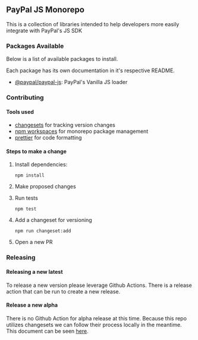 ## PayPal JS Monorepo

This is a collection of libraries intended to help developers more easily integrate with PayPal's JS SDK

### Packages Available

Below is a list of available packages to install.

Each package has its own documentation in it's respective README.

- [@paypal/paypal-js](./packages/paypal-js/README.md): PayPal's Vanilla JS loader

### Contributing

#### Tools used

- [changesets](https://github.com/changesets/changesets) for tracking version changes
- [npm workspaces](https://docs.npmjs.com/cli/v7/using-npm/workspaces/) for monorepo package management
- [prettier](https://prettier.io) for code formatting

#### Steps to make a change

1. Install dependencies:

   ```
   npm install
   ```

2. Make proposed changes
3. Run tests

   ```
   npm test
   ```

4. Add a changeset for versioning

   ```
   npm run changeset:add
   ```

5. Open a new PR

### Releasing

#### Releasing a new latest

To release a new version please leverage Github Actions. There is a release action that can be run to create a new release.

#### Release a new alpha

There is no Github Action for alpha release at this time. Because this repo utilizes changesets we can follow their process locally in the meantime. This document can be seen [here](https://github.com/changesets/changesets/blob/main/docs/prereleases.md).
